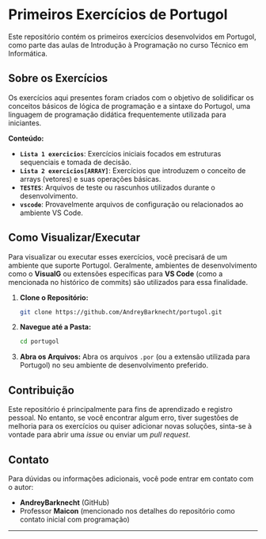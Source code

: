 # Primeiros Exercícios de Portugol

Este repositório contém os primeiros exercícios desenvolvidos em Portugol, como parte das aulas de Introdução à Programação no curso Técnico em Informática.

## Sobre os Exercícios

Os exercícios aqui presentes foram criados com o objetivo de solidificar os conceitos básicos de lógica de programação e a sintaxe do Portugol, uma linguagem de programação didática frequentemente utilizada para iniciantes.

**Conteúdo:**

* **`Lista 1 exercicios`**: Exercícios iniciais focados em estruturas sequenciais e tomada de decisão.
* **`Lista 2 exercicios[ARRAY]`**: Exercícios que introduzem o conceito de arrays (vetores) e suas operações básicas.
* **`TESTES`**: Arquivos de teste ou rascunhos utilizados durante o desenvolvimento.
* **`vscode`**: Provavelmente arquivos de configuração ou relacionados ao ambiente VS Code.

## Como Visualizar/Executar

Para visualizar ou executar esses exercícios, você precisará de um ambiente que suporte Portugol. Geralmente, ambientes de desenvolvimento como o **VisualG** ou extensões específicas para **VS Code** (como a mencionada no histórico de commits) são utilizados para essa finalidade.

1.  **Clone o Repositório:**
    ```bash
    git clone https://github.com/AndreyBarknecht/portugol.git
    ```
2.  **Navegue até a Pasta:**
    ```bash
    cd portugol
    ```
3.  **Abra os Arquivos:**
    Abra os arquivos `.por` (ou a extensão utilizada para Portugol) no seu ambiente de desenvolvimento preferido.

## Contribuição

Este repositório é principalmente para fins de aprendizado e registro pessoal. No entanto, se você encontrar algum erro, tiver sugestões de melhoria para os exercícios ou quiser adicionar novas soluções, sinta-se à vontade para abrir uma *issue* ou enviar um *pull request*.

## Contato

Para dúvidas ou informações adicionais, você pode entrar em contato com o autor:

* **AndreyBarknecht** (GitHub)
* Professor **Maicon** (mencionado nos detalhes do repositório como contato inicial com programação)

---
